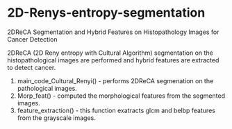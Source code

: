 # 2D-Renys-entropy-segmentation
2DReCA Segmentation and Hybrid Features on Histopathology Images for Cancer Detection

2DReCA (2D Reny entropy with Cultural Algorithm) segmentation on the histopathological images are performed and hybrid features are extracted to detect cancer.
1. main_code_Cultural_Renyi() - performs 2DReCA segmenation on the pathological images.
2. Morp_feat() -  computed the morphological features from the segmented images.
3. feature_extraction() - this function exatracts glcm and belbp features from the grayscale images.
